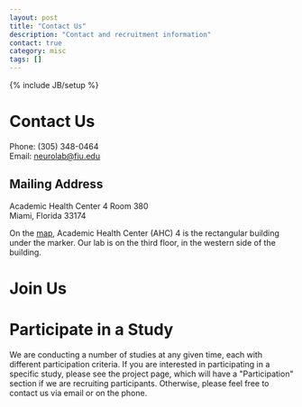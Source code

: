 ```yaml
---
layout: post
title: "Contact Us"
description: "Contact and recruitment information"
contact: true
category: misc
tags: []
---
```

{% include JB/setup %}

<a name="contact"></a>

# Contact Us
Phone: (305) 348-0464  
Email: neurolab@fiu.edu

## Mailing Address
Academic Health Center 4 Room 380  
Miami, Florida 33174

On the [map], Academic Health Center (AHC) 4 is the rectangular building under the marker. Our lab is on the third floor, in the western side of the building.

[map]: https://www.google.com/maps/place/Academic+Health+Center+4,+Miami,+FL+33174/@25.7593031,-80.3744721,17z/data=!3m1!4b1!4m5!3m4!1s0x88d9bf2e7705ee3f:0x3581f2208ba26078!8m2!3d25.7592828!4d-80.3723193

<a name="join"></a>

# Join Us


<a name="participate"></a>

# Participate in a Study
We are conducting a number of studies at any given time, each with different participation criteria. If you are interested in participating in a specific study, please see the project page, which will have a "Participation" section if we are recruiting participants. Otherwise, please feel free to contact us via email or on the phone.
